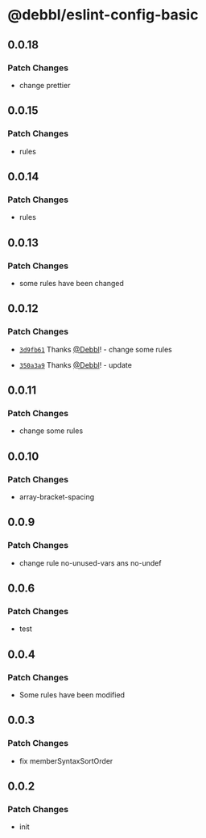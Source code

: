 # @debbl/eslint-config-basic

## 0.0.18

### Patch Changes

- change prettier

## 0.0.15

### Patch Changes

- rules

## 0.0.14

### Patch Changes

- rules

## 0.0.13

### Patch Changes

- some rules have been changed

## 0.0.12

### Patch Changes

- [`3d9fb61`](https://github.com/Debbl/eslint-config/commit/3d9fb6117941598b1a0d398575d62f2cd80b5f02) Thanks [@Debbl](https://github.com/Debbl)! - change some rules

- [`350a3a9`](https://github.com/Debbl/eslint-config/commit/350a3a96f09e45138009fb652d93517b683c0169) Thanks [@Debbl](https://github.com/Debbl)! - update

## 0.0.11

### Patch Changes

- change some rules

## 0.0.10

### Patch Changes

- array-bracket-spacing

## 0.0.9

### Patch Changes

- change rule no-unused-vars ans no-undef

## 0.0.6

### Patch Changes

- test

## 0.0.4

### Patch Changes

- Some rules have been modified

## 0.0.3

### Patch Changes

- fix memberSyntaxSortOrder

## 0.0.2

### Patch Changes

- init
